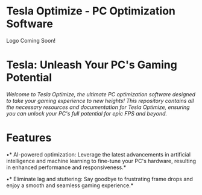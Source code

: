 # Tesla Optimize - PC Optimization Software

Logo Coming Soon!

# Tesla: Unleash Your PC's Gaming Potential

*Welcome to Tesla Optimize, the ultimate PC optimization software designed to take your gaming experience to new heights! This repository contains all the necessary resources and documentation for Tesla Optimize, ensuring you can unlock your PC's full potential for epic FPS and beyond.*

# Features

•* AI-powered optimization: Leverage the latest advancements in artificial intelligence and machine learning to fine-tune your PC's hardware, resulting in enhanced performance and responsiveness.*

•* Eliminate lag and stuttering: Say goodbye to frustrating frame drops and enjoy a smooth and seamless gaming experience.*
